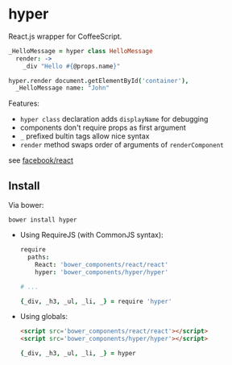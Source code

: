# hyper

React.js wrapper for CoffeeScript.

```coffee
_HelloMessage = hyper class HelloMessage
  render: ->
    _div "Hello #{@props.name}"

hyper.render document.getElementById('container'),
  _HelloMessage name: "John"
```

Features:

- `hyper class` declaration adds `displayName` for debugging
- components don't require props as first argument
- `_` prefixed bultin tags allow nice syntax
- `render` method swaps order of arguments of `renderComponent`

see [facebook/react](https://github.com/facebook/react)

## Install

Via bower:
```
bower install hyper
```

- Using RequireJS (with CommonJS syntax):

  ```coffee
  require
    paths:
      React: 'bower_components/react/react'
      hyper: 'bower_components/hyper/hyper'

  # ...

  {_div, _h3, _ul, _li, _} = require 'hyper'
  ```

- Using globals:

  ```html
  <script src='bower_components/react/react'></script>
  <script src='bower_components/hyper/hyper'></script>
  ```
  ```coffee
  {_div, _h3, _ul, _li, _} = hyper
  ```
